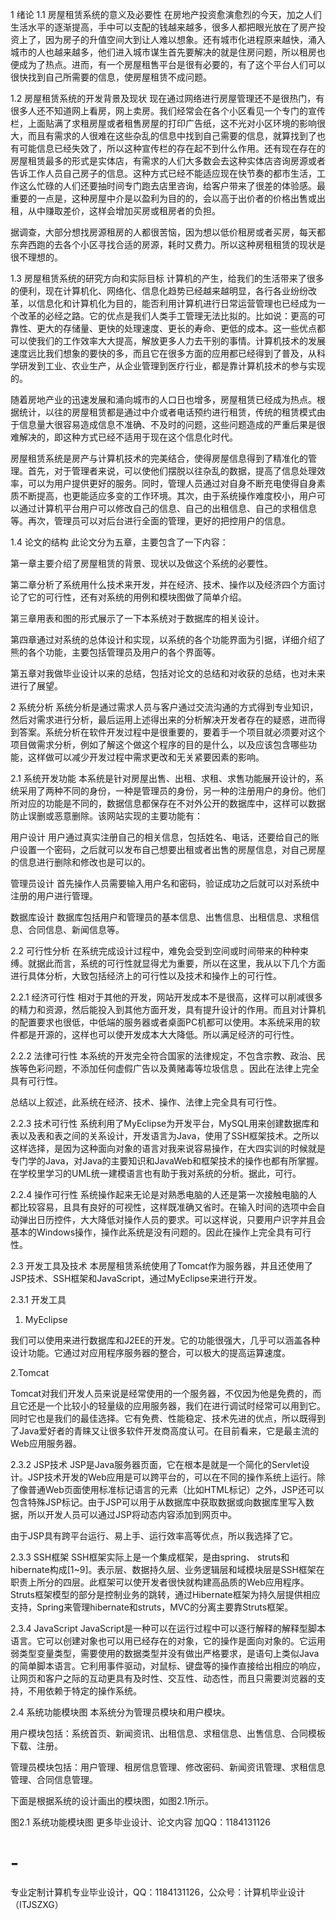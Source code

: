 1  绪论
1.1 房屋租赁系统的意义及必要性
在房地产投资愈演愈烈的今天，加之人们生活水平的逐渐提高，手中可以支配的钱越来越多，很多人都把眼光放在了房产投资上了，因为房子的升值空间大到让人难以想象。还有城市化进程原来越快，涌入城市的人也越来越多，他们进入城市谋生首先要解决的就是住房问题，所以租房也便成为了热点。进而，有一个房屋租售平台是很有必要的，有了这个平台人们可以很快找到自己所需要的信息，使房屋租赁不成问题。

1.2 房屋租赁系统的开发背景及现状
现在通过网络进行房屋管理还不是很热门，有很多人还不知道网上看房，网上卖房。我们经常会在各个小区看见一个专门的宣传栏，上面贴满了求租房屋或者租售房屋的打印广告纸，这不光对小区环境的影响很大，而且有需求的人很难在这些杂乱的信息中找到自己需要的信息，就算找到了也有可能信息已经失效了，所以这种宣传栏的存在起不到什么作用。还有现在存在的房屋租赁最多的形式是实体店，有需求的人们大多数会去这种实体店咨询房源或者告诉工作人员自己房子的信息。这种方式已经不能适应现在快节奏的都市生活，工作这么忙碌的人们还要抽时间专门跑去店里咨询，给客户带来了很差的体验感。最重要的一点是，这种房屋中介是以盈利为目的的，会以高于出价者的价格出售或出租，从中赚取差价，这样会增加买房或租房者的负担。

据调查，大部分想找房源租房的人都很苦恼，因为想以低价租房或者买房，每天都东奔西跑的去各个小区寻找合适的房源，耗时又费力。所以这种房租租赁的现状是很不理想的。

1.3 房屋租赁系统的研究方向和实际目标
计算机的产生，给我们的生活带来了很多的便利，现在计算机化、网络化、信息化趋势已经越来越明显，各行各业纷纷改革，以信息化和计算机化为目的，能否利用计算机进行日常运营管理也已经成为一个改革的必经之路。它的优点是我们人类手工管理无法比拟的。比如说：更高的可靠性、更大的存储量、更快的处理速度、更长的寿命、更低的成本。这一些优点都可以使我们的工作效率大大提高，解放更多人力去干别的事情。计算机技术的发展速度远比我们想象的要快的多，而且它在很多方面的应用都已经得到了普及，从科学研发到工业、农业生产，从企业管理到医疗行业，都是靠计算机技术的参与实现的。

随着房地产业的迅速发展和涌向城市的人口日也增多，房屋租赁已经成为热点。根据统计，以往的房屋租赁都是通过中介或者电话预约进行租赁，传统的租赁模式由于信息量大很容易造成信息不准确、不及时的问题，这些问题造成的严重后果是很难解决的，即这种方式已经不适用于现在这个信息化时代。

房屋租赁系统是房产与计算机技术的完美结合，使得房屋信息得到了精准化的管理。首先，对于管理者来说，可以使他们摆脱以往杂乱的数据，提高了信息处理效率，可以为用户提供更好的服务。同时，管理人员通过对自身不断充电使得自身素质不断提高，也更能适应多变的工作环境。其次，由于系统操作难度校小，用户可以通过计算机平台用户可以修改自己的信息、自己的出租信息、自己的求租信息等。再次，管理员可以对后台进行全面的管理，更好的把控用户的信息。

1.4 论文的结构
此论文分为五章，主要包含了一下内容：

第一章主要介绍了房屋租赁的背景、现状以及做这个系统的必要性。

第二章分析了系统用什么技术来开发，并在经济、技术、操作以及经济四个方面讨论了它的可行性，还有对系统的用例和模块图做了简单介绍。

第三章用表和图的形式展示了一下本系统对于数据库的相关设计。

第四章通过对系统的总体设计和实现，以系统的各个功能界面为引据，详细介绍了熊的各个功能，主要包括管理员及用户的各个界面等。

第五章对我做毕业设计以来的总结，包括对论文的总结和对收获的总结，也对未来进行了展望。

 

 

2  系统分析
系统分析是通过需求人员与客户通过交流沟通的方式得到专业知识，然后对需求进行分析，最后运用上述得出来的分析解决开发者存在的疑惑，进而得到答案。系统分析在软件开发过程中是很重要的，要着手一个项目就必须要对这个项目做需求分析，例如了解这个做这个程序的目的是什么，以及应该包含哪些功能，这样做可以减少开发过程中需求更改和无关紧要因素的影响。

2.1 系统开发功能
本系统是针对房屋出售、出租、求租、求售功能展开设计的，系统采用了两种不同的身份，一种是管理员的身份，另一种的注册用户的身份。他们所对应的功能是不同的，数据信息都保存在不对外公开的数据库中，这样可以数据防止误删或恶意删除。该网站实现的主要功能有：

用户设计
用户通过真实注册自己的相关信息，包括姓名、电话，还要给自己的账户设置一个密码，之后就可以发布自己想要出租或者出售的房屋信息，对自己房屋的信息进行删除和修改也是可以的。

管理员设计
  首先操作人员需要输入用户名和密码，验证成功之后就可以对系统中注册的用户进行管理。

数据库设计
数据库包括用户和管理员的基本信息、出售信息、出租信息、求租信息、合同信息、新闻信息等。

2.2 可行性分析
在系统完成设计过程中，难免会受到空间或时间带来的种种束缚。就据此而言，系统的可行性就显得尤为重要，所以在这里，我从以下几个方面进行具体分析，大致包括经济上的可行性以及技术和操作上的可行性。

2.2.1 经济可行性
相对于其他的开发，网站开发成本不是很高，这样可以削减很多的精力和资源，然后能投入到其他方面开发，具有提升设计的作用。而且对计算机的配置要求也很低，中低端的服务器或者桌面PC机都可以使用。本系统采用的软件都是开源的，这样也可以使开发成本大大降低。所以满足经济的可行性。

2.2.2 法律可行性
本系统的开发完全符合国家的法律规定，不包含宗教、政治、民族等色彩问题，不添加任何虚假广告以及黄赌毒等垃圾信息 。因此在法律上完全具有可行性。

总结以上叙述，此系统在经济、技术、操作、法律上完全具有可行性。

2.2.3 技术可行性
系统利用了MyEclipse为开发平台，MySQL用来创建数据库和表以及表和表之间的关系设计，开发语言为Java，使用了SSH框架技术。之所以这样选择，是因为这种面向对象的语言对我来说容易操作，在大四实训的时候就是专门学的Java，对Java的主要知识和JavaWeb和框架技术的操作也都有所掌握。在学校里学习的UML统一建模语言也有助于我对系统的分析。据此，可行。

2.2.4 操作可行性
系统操作起来无论是对熟悉电脑的人还是第一次接触电脑的人都比较容易，且具有良好的可视性，这样既准确又省时。在输入时间的选项中会自动弹出日历控件，大大降低对操作人员的要求。可以这样说，只要用户识字并且会基本的Windows操作，操作此系统是没有问题的。因此在操作上完全具有可行性。

2.3 开发工具及技术
本房屋租赁系统使用了Tomcat作为服务器，并且还使用了JSP技术、SSH框架和JavaScript，通过MyEclipse来进行开发。

2.3.1 开发工具
1. MyEclipse

我们可以使用来进行数据库和J2EE的开发。它的功能很强大，几乎可以涵盖各种设计功能。它通过对应用程序服务器的整合，可以极大的提高运算速度。

2.Tomcat

Tomcat对我们开发人员来说是经常使用的一个服务器，不仅因为他是免费的，而且它还是一个比较小的轻量级的应用服务器，我们在进行调试时经常可以用到它。同时它也是我们的最佳选择。它有免费、性能稳定、技术先进的优点，所以既得到了Java爱好者的青睐又让很多软件开发商高度认可。在目前看来，它是最主流的Web应用服务器。

2.3.2 JSP技术
JSP是Java服务器页面，它在根本是就是一个简化的Servlet设计。JSP技术开发的Web应用是可以跨平台的，可以在不同的操作系统上运行。除了像普通Web页面使用标准标记语言的元素（比如HTML标记）之外，JSP还可以包含特殊JSP标记。由于JSP可以用于从数据库中获取数据或向数据库里写入数据，所以开发人员可以通过JSP将动态内容添加到网页中。

由于JSP具有跨平台运行、易上手、运行效率高等优点，所以我选择了它。

2.3.3 SSH框架
SSH框架实际上是一个集成框架，是由spring、 struts和hibernate构成[1~9]。表示层、数据持久层、业务逻辑层和域模块层是SSH框架在职责上所分的四层。此框架可以使开发者很快就构建高品质的Web应用程序。Struts框架模型的部分是控制业务的跳转，通过Hibernate框架为持久层提供相应支持，Spring来管理hibernate和struts，MVC的分离主要靠Struts框架。

2.3.4 JavaScript
JavaScript是一种可以在运行过程中可以逐行解释的解释型脚本语言。它可以创建对象也可以用已经存在的对象，它的操作是面向对象的。它运用弱类型变量类型，需要使用的数据类型并没有做出严格要求，是语句上类似Java的简单脚本语言。它利用事件驱动，对鼠标、键盘等的操作直接给出相应的响应，让网页和客户之际的互动更具有及时性、交互性、动态性，而且只需要浏览器的支持，不用依赖于特定的操作系统。

2.4 系统功能模块图
本系统分为管理员模块和用户模块。

用户模块包括：系统首页、新闻资讯、出租信息、求租信息、出售信息、合同模板下载、注册。

管理员模块包括：用户管理、租房信息管理、修改密码、新闻资讯管理、求租信息管理、合同信息管理。

下面是根据系统的设计画出的模块图，如图2.1所示。



图2.1 系统功能模块图
更多毕业设计、论文内容 加QQ：1184131126
# -
专业定制计算机专业毕业设计，QQ：1184131126，公众号：计算机毕业设计（ITJSZXG）
